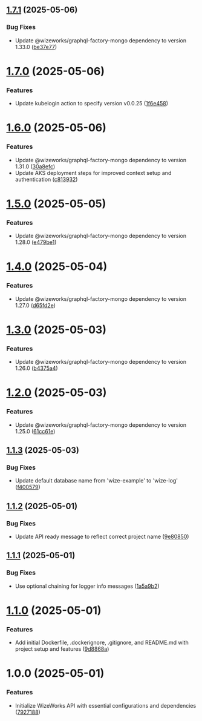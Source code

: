 ## [1.7.1](https://github.com/wize-works/wize-log/compare/v1.7.0...v1.7.1) (2025-05-06)


### Bug Fixes

* Update @wizeworks/graphql-factory-mongo dependency to version 1.33.0 ([be37e77](https://github.com/wize-works/wize-log/commit/be37e77206e0baea9b9a55ab1022cbb207e777da))

# [1.7.0](https://github.com/wize-works/wize-log/compare/v1.6.0...v1.7.0) (2025-05-06)


### Features

* Update kubelogin action to specify version v0.0.25 ([1f6e458](https://github.com/wize-works/wize-log/commit/1f6e45859aeaa9f661d7d34df85679c2e8e7f1a2))

# [1.6.0](https://github.com/wize-works/wize-log/compare/v1.5.0...v1.6.0) (2025-05-06)


### Features

* Update @wizeworks/graphql-factory-mongo dependency to version 1.31.0 ([30a8efc](https://github.com/wize-works/wize-log/commit/30a8efcd21d3ac6860598152f88687d086247dd0))
* Update AKS deployment steps for improved context setup and authentication ([c813932](https://github.com/wize-works/wize-log/commit/c813932e74cd9cdb939086e99eca8fee4def8351))

# [1.5.0](https://github.com/wize-works/wize-log/compare/v1.4.0...v1.5.0) (2025-05-05)


### Features

* Update @wizeworks/graphql-factory-mongo dependency to version 1.28.0 ([e479be1](https://github.com/wize-works/wize-log/commit/e479be1ebea11f93ca51f422f4c4b80ebf370392))

# [1.4.0](https://github.com/wize-works/wize-log/compare/v1.3.0...v1.4.0) (2025-05-04)


### Features

* Update @wizeworks/graphql-factory-mongo dependency to version 1.27.0 ([d65fd2e](https://github.com/wize-works/wize-log/commit/d65fd2e8eeab2ed86bd0a263f570f1ad1cb55f7d))

# [1.3.0](https://github.com/wize-works/wize-log/compare/v1.2.0...v1.3.0) (2025-05-03)


### Features

* Update @wizeworks/graphql-factory-mongo dependency to version 1.26.0 ([b4375a4](https://github.com/wize-works/wize-log/commit/b4375a4a1b0e91112e9e434a9dbe08fc344fe82a))

# [1.2.0](https://github.com/wize-works/wize-log/compare/v1.1.3...v1.2.0) (2025-05-03)


### Features

* Update @wizeworks/graphql-factory-mongo dependency to version 1.25.0 ([61cc61e](https://github.com/wize-works/wize-log/commit/61cc61eec4bdefa4eed66c8dcfae4df5becbc8de))

## [1.1.3](https://github.com/wize-works/wize-log/compare/v1.1.2...v1.1.3) (2025-05-03)


### Bug Fixes

* Update default database name from 'wize-example' to 'wize-log' ([f400579](https://github.com/wize-works/wize-log/commit/f4005793a3f2ade6fe4133649741e96c4e52cfda))

## [1.1.2](https://github.com/wize-works/wize-log/compare/v1.1.1...v1.1.2) (2025-05-01)


### Bug Fixes

* Update API ready message to reflect correct project name ([9e80850](https://github.com/wize-works/wize-log/commit/9e80850d00b17b99b11dab826a2fb35a7f43a7b9))

## [1.1.1](https://github.com/wize-works/wize-log/compare/v1.1.0...v1.1.1) (2025-05-01)


### Bug Fixes

* Use optional chaining for logger info messages ([1a5a9b2](https://github.com/wize-works/wize-log/commit/1a5a9b2b4381fdf2bdd0c8735a351f0e2ff39384))

# [1.1.0](https://github.com/wize-works/wize-log/compare/v1.0.0...v1.1.0) (2025-05-01)


### Features

* Add initial Dockerfile, .dockerignore, .gitignore, and README.md with project setup and features ([9d8868a](https://github.com/wize-works/wize-log/commit/9d8868ab0c656d675fa9dac9f711f2911ee7ec14))

# 1.0.0 (2025-05-01)


### Features

* Initialize WizeWorks API with essential configurations and dependencies ([7927188](https://github.com/wize-works/wize-log/commit/792718800c26a5fa7a6d8bbe96c18d14a8f0be7c))
